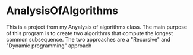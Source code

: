 # AnalysisOfAlgorithms

This is a project from my Anyalysis of algorithms class. The main purpose of this program is to create two algorithms 
that compute the longest common subsequence. The two approaches are a "Recursive" and "Dynamic programming" approach
